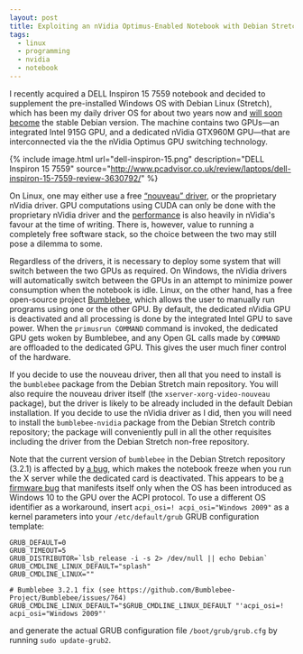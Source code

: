 ```yaml
---
layout: post
title: Exploiting an nVidia Optimus-Enabled Notebook with Debian Stretch
tags:
  - linux
  - programming
  - nvidia
  - notebook
---
```


I recently acquired a DELL Inspiron 15 7559 notebook and decided to supplement
the pre-installed Windows OS with Debian Linux (Stretch), which has been my
daily driver OS for about two years now and [will soon become][stretch] the
stable Debian version. The machine contains two GPUs—an integrated Intel 915G
GPU, and a dedicated nVidia GTX960M GPU—that are interconnected via the the
nVidia Optimus GPU switching technology.

{% include image.html url="dell-inspiron-15.png"
   description="DELL Inspiron 15 7559"
   source="http://www.pcadvisor.co.uk/review/laptops/dell-inspiron-15-7559-review-3630792/" %}

On Linux, one may either use a free [“nouveau” driver][nouveau], or the
proprietary nVidia driver. GPU computations using CUDA can only be done with
the proprietary nVidia driver and the [performance][perf] is also heavily in
nVidia's favour at the time of writing. There is, however, value to running a
completely free software stack, so the choice between the two may still pose
a dilemma to some.

Regardless of the drivers, it is necessary to deploy some system that will
switch between the two GPUs as required. On Windows, the nVidia drivers will
automatically switch between the GPUs in an attempt to minimize power
consumption when the notebook is idle. Linux, on the other hand, has a free
open-source project [Bumblebee][], which allows the user to manually run
programs using one or the other GPU. By default, the dedicated nVidia GPU is
deactivated and all processing is done by the integrated Intel GPU to save
power. When the `primusrun COMMAND` command is invoked, the dedicated GPU gets
woken by Bumblebee, and any Open GL calls made by `COMMAND` are offloaded to
the dedicated GPU. This gives the user much finer control of the hardware.

If you decide to use the nouveau driver, then all that you need to install is the
`bumblebee` package from the Debian Stretch main repository. You will also require
the nouveau driver itself (the `xserver-xorg-video-nouveau` package), but the
driver is likely to be already included in the default Debian installation. If
you decide to use the nVidia driver as I did, then you will need to install the
`bumblebee-nvidia` package from the Debian Stretch contrib repository; the
package will conveniently pull in all the other requisites including the driver
from the Debian Stretch non-free repository.

Note that the current version of `bumblebee` in the Debian Stretch repository
(3.2.1) is affected by [a bug][], which makes the notebook freeze when you run
the X server while the dedicated card is deactivated. This appears to be [a
firmware bug][] that manifests itself only when the OS has been introduced as
Windows 10 to the GPU over the ACPI protocol. To use a different OS identifier
as a workaround, insert `acpi_osi=! acpi_osi="Windows 2009"` as a kernel
parameters into your `/etc/default/grub` GRUB configuration template:

```
GRUB_DEFAULT=0
GRUB_TIMEOUT=5
GRUB_DISTRIBUTOR=`lsb_release -i -s 2> /dev/null || echo Debian`
GRUB_CMDLINE_LINUX_DEFAULT="splash"
GRUB_CMDLINE_LINUX=""

# Bumblebee 3.2.1 fix (see https://github.com/Bumblebee-Project/Bumblebee/issues/764)
GRUB_CMDLINE_LINUX_DEFAULT="$GRUB_CMDLINE_LINUX_DEFAULT "'acpi_osi=! acpi_osi="Windows 2009"'
```

and generate the actual GRUB configuration file `/boot/grub/grub.cfg` by
running `sudo update-grub2`.

 [perf]: http://www.phoronix.com/scan.php?page=article&item=nvidia_2d_openclose "Linux 2D Performance: Nouveau vs. NVIDIA"
 [Bumblebee]: http://bumblebee-project.org/ "Bumblebee - NVIDIA Optimus support for Linux!"
 [a bug]: https://github.com/Bumblebee-Project/Bumblebee/issues/764 "Laptop freezes when starting X11 and discrete graphics are OFF"
 [a firmware bug]: https://bugzilla.kernel.org/show_bug.cgi?id=156341 "Nvidia fails to power on again, resulting in AML_INFINITE_LOOP/lockups (multiple laptops affected)"
 [stretch]: https://wiki.debian.org/DebianStretch "DebianStretch"
 [nouveau]: https://nouveau.freedesktop.org/wiki/ "Nouveau: Accelerated Open Source driver for nVidia cards"

